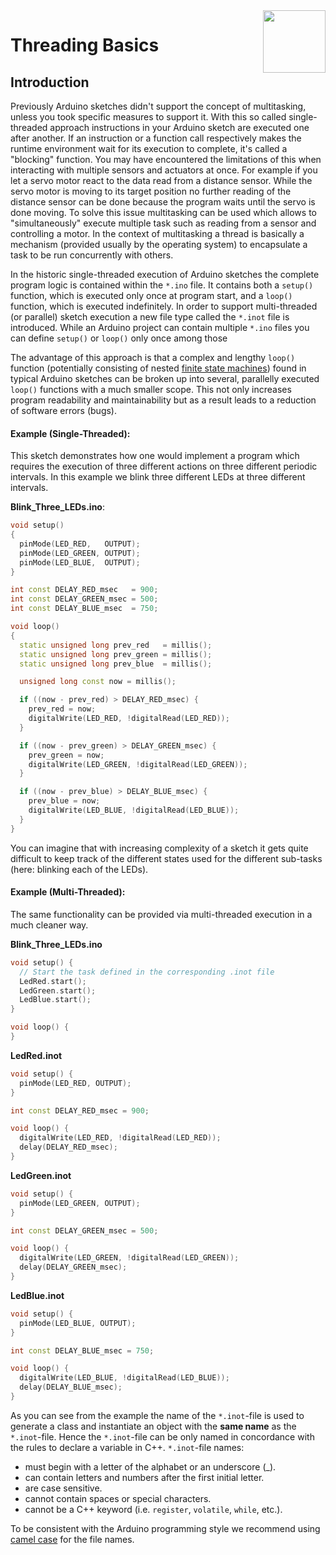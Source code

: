 <img src="https://content.arduino.cc/website/Arduino_logo_teal.svg" height="100" align="right"/>

Threading Basics
================
## Introduction
Previously Arduino sketches didn't support the concept of multitasking, unless you took specific measures to support it. With this so called single-threaded approach instructions in your Arduino sketch are executed one after another. If an instruction or a function call respectively makes the runtime environment wait for its execution to complete, it's called a "blocking" function. You may have encountered the limitations of this when interacting with multiple sensors and actuators at once. For example if you let a servo motor react to the data read from a distance sensor. While the servo motor is moving to its target position no further reading of the distance sensor can be done because the program waits until the servo is done moving. To solve this issue multitasking can be used which allows to "simultaneously" execute multiple task such as reading from a sensor and controlling a motor. In the context of multitasking a thread is basically a mechanism (provided usually by the operating system) to encapsulate a task to be run concurrently with others.

In the historic single-threaded execution of Arduino sketches the complete program logic is contained within the `*.ino` file. It contains both a `setup()` function, which is executed only once at program start, and a `loop()` function, which is executed indefinitely. 
In order to support multi-threaded (or parallel) sketch execution a new file type called the `*.inot` file is introduced. While an Arduino project can contain multiple `*.ino` files you can define `setup()` or `loop()` only once among those 



The advantage of this approach is that a complex and lengthy `loop()` function (potentially consisting of nested [finite state machines](https://en.wikipedia.org/wiki/Finite-state_machine)) found in typical Arduino sketches can be broken up into several, parallelly executed `loop()` functions with a much smaller scope. This not only increases program readability and maintainability but as a result leads to a reduction of software errors (bugs).

#### Example (Single-Threaded):
This sketch demonstrates how one would implement a program which requires the execution of three different actions on three different periodic intervals. In this example we blink three different LEDs at three different intervals.

**Blink_Three_LEDs.ino**:

```C++
void setup()
{
  pinMode(LED_RED,   OUTPUT);
  pinMode(LED_GREEN, OUTPUT);
  pinMode(LED_BLUE,  OUTPUT);
}

int const DELAY_RED_msec   = 900;
int const DELAY_GREEN_msec = 500;
int const DELAY_BLUE_msec  = 750;

void loop()
{
  static unsigned long prev_red   = millis();
  static unsigned long prev_green = millis();
  static unsigned long prev_blue  = millis();

  unsigned long const now = millis();

  if ((now - prev_red) > DELAY_RED_msec) {
    prev_red = now;
    digitalWrite(LED_RED, !digitalRead(LED_RED));
  }

  if ((now - prev_green) > DELAY_GREEN_msec) {
    prev_green = now;
    digitalWrite(LED_GREEN, !digitalRead(LED_GREEN));
  }

  if ((now - prev_blue) > DELAY_BLUE_msec) {
    prev_blue = now;
    digitalWrite(LED_BLUE, !digitalRead(LED_BLUE));
  }
}
```
You can imagine that with increasing complexity of a sketch it gets quite difficult to keep track of the different states used for the different sub-tasks (here: blinking each of the LEDs).

#### Example (Multi-Threaded):

The same functionality can be provided via multi-threaded execution in a much cleaner way.

**Blink_Three_LEDs.ino**

```C++
void setup() {
  // Start the task defined in the corresponding .inot file
  LedRed.start();
  LedGreen.start();
  LedBlue.start();
}

void loop() {
}
```
**LedRed.inot**
```C++
void setup() {
  pinMode(LED_RED, OUTPUT);
}

int const DELAY_RED_msec = 900;

void loop() {
  digitalWrite(LED_RED, !digitalRead(LED_RED));
  delay(DELAY_RED_msec);
}
```
**LedGreen.inot**
```C++
void setup() {
  pinMode(LED_GREEN, OUTPUT);
}

int const DELAY_GREEN_msec = 500;

void loop() {
  digitalWrite(LED_GREEN, !digitalRead(LED_GREEN));
  delay(DELAY_GREEN_msec);
}
```
**LedBlue.inot**
```C++
void setup() {
  pinMode(LED_BLUE, OUTPUT);
}

int const DELAY_BLUE_msec = 750;

void loop() {
  digitalWrite(LED_BLUE, !digitalRead(LED_BLUE));
  delay(DELAY_BLUE_msec);
}
```
As you can see from the example the name of the `*.inot`-file is used to generate a class and instantiate an object with the **same name** as the `*.inot`-file. Hence the `*.inot`-file can be only named in concordance with the rules to declare a variable in C++.  `*.inot`-file names:
* must begin with a letter of the alphabet or an underscore (_).
* can contain letters and numbers after the first initial letter.
* are case sensitive.
* cannot contain spaces or special characters.
* cannot be a C++ keyword (i.e. `register`, `volatile`, `while`, etc.).

To be consistent with the Arduino programming style we recommend using [camel case](https://en.wikipedia.org/wiki/Camel_case) for the file names.